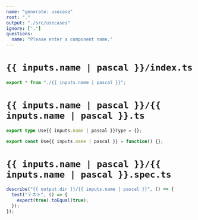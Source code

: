 ```yaml
---
name: "generate: usecase"
root: "."
output: "./src/usecases"
ignore: ["."]
questions:
  name: "Please enter a component name."
---
```


# `{{ inputs.name | pascal }}/index.ts`

```typescript
export * from "./{{ inputs.name | pascal }}";
```

# `{{ inputs.name | pascal }}/{{ inputs.name | pascal }}.ts`

```typescript
export type Use{{ inputs.name | pascal }}Type = {};

export const Use{{ inputs.name | pascal }} = function() {};
```

# `{{ inputs.name | pascal }}/{{ inputs.name | pascal }}.spec.ts`

```typescript
describe("{{ output.dir }}/{{ inputs.name | pascal }}", () => {
  test("テスト", () => {
    expect(true).toEqual(true);
  });
});
```

